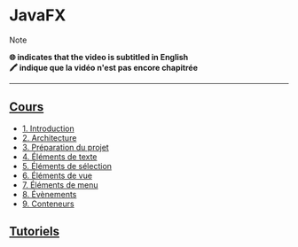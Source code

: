 # JavaFX

> [!NOTE]
> **🌐 indicates that the video is subtitled in English**<br>
> **🖍 indique que la vidéo n'est pas encore chapitrée**

---

## [Cours](https://www.youtube.com/playlist?list=PLrSOXFDHBtfGPyx7UHfsJtrdnpa_ix0ah)

+ [1. Introduction](https://www.youtube.com/watch?v=I_bpcc6R338)
+ [2. Architecture](https://www.youtube.com/watch?v=VkbRLNwfjV4)
+ [3. Préparation du projet](https://www.youtube.com/watch?v=0pm1kZLweVE)
+ [4. Éléments de texte](https://www.youtube.com/watch?v=TmSIutrOk14)
+ [5. Éléments de sélection](https://www.youtube.com/watch?v=veejlhq7Z_A)
+ [6. Éléments de vue](https://www.youtube.com/watch?v=4vbAUTsFp3c)
+ [7. Éléments de menu](https://www.youtube.com/watch?v=qoMbUdzdKZQ)
+ [8. Évènements](https://www.youtube.com/watch?v=GDGB1z-Co5U)
+ [9. Conteneurs](https://www.youtube.com/watch?v=2sMyzwsx1iw)

## [Tutoriels](https://www.youtube.com/playlist?list=PLrSOXFDHBtfG1YTsSBwZ9KO8m7gk95MFV)
